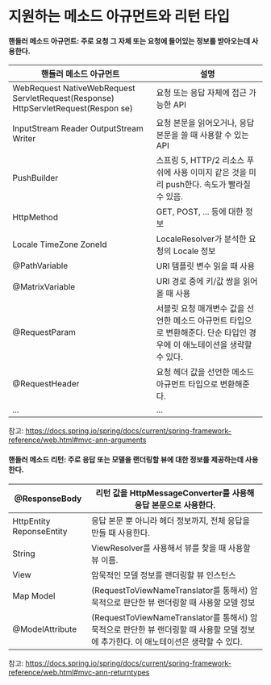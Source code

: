 # 지원하는 메소드 아규먼트와 리턴 타입

#### 핸들러 메소드 아규먼트: 주로 요청 그 자체 또는 요청에 들어있는 정보를 받아오는데 사용한다.

| 핸들러 메소드 아규먼트                                       | 설명                                                         |
| ------------------------------------------------------------ | ------------------------------------------------------------ |
| WebRequest                  NativeWebRequest ServletRequest(Response) HttpServletRequest(Respon se) | 요청 또는 응답 자체에 접근 가능한 API                        |
| InputStream                                Reader                                   OutputStream                             Writer | 요청 본문을 읽어오거나, 응답 본문을 쓸 때 사용할 수 있는 API |
| PushBuilder                                                  | 스프링 5, HTTP/2 리소스 푸쉬에 사용                                    이미지 같은 것을 미리 push한다. 속도가 빨라질 수 있음. |
| HttpMethod                                                   | GET, POST, ... 등에 대한 정보                                |
| Locale                                                        TimeZone                                                      ZoneId | LocaleResolver가 분석한 요청의 Locale 정보                   |
| @PathVariable                                                | URI 템플릿 변수 읽을 때 사용                                 |
| @MatrixVariable                                              | URI 경로 중에 키/값 쌍을 읽어 올 때 사용                     |
| @RequestParam                                                | 서블릿 요청 매개변수 값을 선언한 메소드  아규먼트 타입으로 변환해준다.  단순 타입인 경우에 이 애노테이션을 생략할 수 있다. |
| @RequestHeader                                               | 요청 헤더 값을 선언한 메소드 아규먼트 타입으로 변환해준다.   |
| ...                                                          | ...                                                          |

참고: https://docs.spring.io/spring/docs/current/spring-framework-reference/web.html#mvc-ann-arguments

#### 핸들러 메소드 리턴: 주로 응답 또는 모델을 랜더링할 뷰에 대한 정보를 제공하는데 사용한다.

| @ResponseBody            | 리턴 값을 HttpMessageConverter를 사용해 응답 본문으로 사용한다. |
| ------------------------ | ------------------------------------------------------------ |
| HttpEntity ReponseEntity | 응답 본문 뿐 아니라 헤더 정보까지, 전체 응답을 만들 때 사용한다. |
| String                   | ViewResolver를 사용해서 뷰를 찾을 때 사용할 뷰 이름.         |
| View                     | 암묵적인 모델 정보를 랜더링할 뷰 인스턴스                    |
| Map Model                | (RequestToViewNameTranslator를 통해서) 암묵적으로 판단한 뷰 랜더링할 때 사용할 모델 정보 |
| @ModelAttribute          | (RequestToViewNameTranslator를 통해서) 암묵적으로 판단한 뷰 랜더링할 때 사용할 모델 정보에 추가한다. 이 애노테이션은 생략할 수 있다. |

참고: https://docs.spring.io/spring/docs/current/spring-framework-reference/web.html#mvc-ann-returntypes